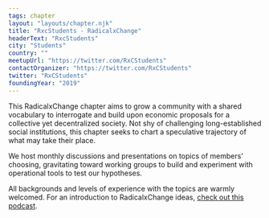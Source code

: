 ```yaml
---
tags: chapter
layout: "layouts/chapter.njk"
title: "RxcStudents - RadicalxChange"
headerText: "RxcStudents"
city: "Students"
country: ""
meetupUrl: "https://twitter.com/RxCStudents"
contactOrganizer: "https://twitter.com/RxCStudents"
twitter: "RxCStudents"
foundingYear: "2019"
---
```

This RadicalxChange chapter aims to grow a community with a shared vocabulary to interrogate and build upon economic proposals for a collective yet decentralized society. Not shy of challenging long-established social institutions, this chapter seeks to chart a speculative trajectory of what may take their place.

We host monthly discussions and presentations on topics of members’ choosing, gravitating toward working groups to build and experiment with operational tools to test our hypotheses.

All backgrounds and levels of experience with the topics are warmly welcomed. For an introduction to RadicalxChange ideas, [check out this podcast](https://80000hours.org/podcast/episodes/glen-weyl-radically-reforming-capitalism-and-democracy/).